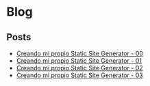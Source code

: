 # Blog

## Posts

- [Creando mi propio Static Site Generator - 00](creando_mi_propio_static_site_generator-00.md)
- [Creando mi propio Static Site Generator - 01](creando_mi_propio_static_site_generator-01.md)
- [Creando mi propio Static Site Generator - 02](creando_mi_propio_static_site_generator-02.md)
- [Creando mi propio Static Site Generator - 03](creando_mi_propio_static_site_generator-03.md)
